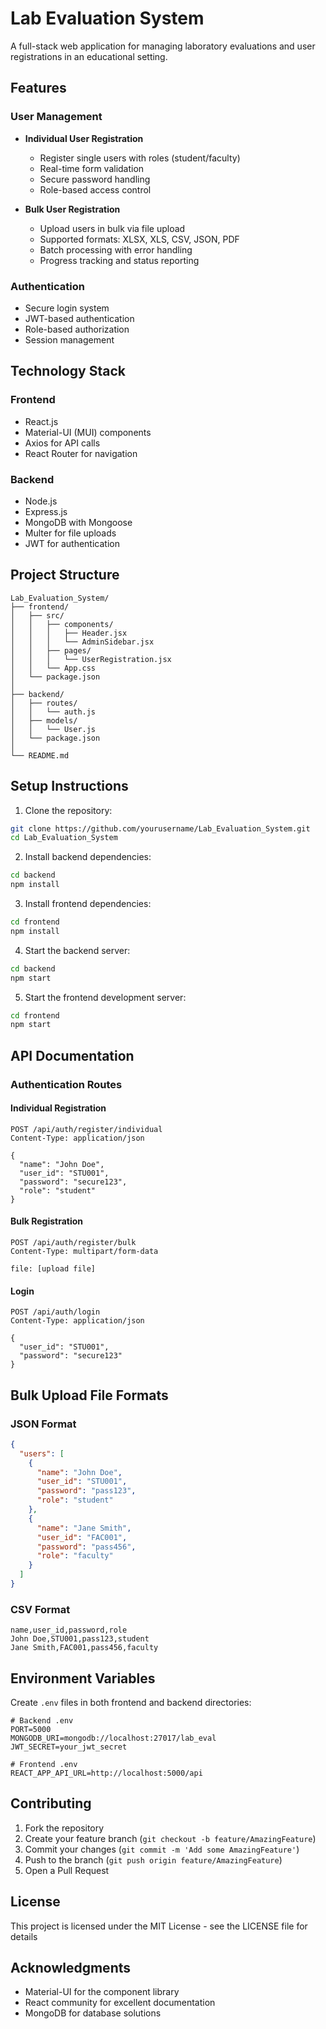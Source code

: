 # Lab Evaluation System

A full-stack web application for managing laboratory evaluations and user registrations in an educational setting.

## Features

### User Management
- **Individual User Registration**
  - Register single users with roles (student/faculty)
  - Real-time form validation
  - Secure password handling
  - Role-based access control

- **Bulk User Registration**
  - Upload users in bulk via file upload
  - Supported formats: XLSX, XLS, CSV, JSON, PDF
  - Batch processing with error handling
  - Progress tracking and status reporting

### Authentication
- Secure login system
- JWT-based authentication
- Role-based authorization
- Session management

## Technology Stack

### Frontend
- React.js
- Material-UI (MUI) components
- Axios for API calls
- React Router for navigation

### Backend
- Node.js
- Express.js
- MongoDB with Mongoose
- Multer for file uploads
- JWT for authentication

## Project Structure

```
Lab_Evaluation_System/
├── frontend/
│   ├── src/
│   │   ├── components/
│   │   │   ├── Header.jsx
│   │   │   └── AdminSidebar.jsx
│   │   ├── pages/
│   │   │   └── UserRegistration.jsx
│   │   └── App.css
│   └── package.json
│
├── backend/
│   ├── routes/
│   │   └── auth.js
│   ├── models/
│   │   └── User.js
│   └── package.json
│
└── README.md
```

## Setup Instructions

1. Clone the repository:
```bash
git clone https://github.com/yourusername/Lab_Evaluation_System.git
cd Lab_Evaluation_System
```

2. Install backend dependencies:
```bash
cd backend
npm install
```

3. Install frontend dependencies:
```bash
cd frontend
npm install
```

4. Start the backend server:
```bash
cd backend
npm start
```

5. Start the frontend development server:
```bash
cd frontend
npm start
```

## API Documentation

### Authentication Routes

#### Individual Registration
```http
POST /api/auth/register/individual
Content-Type: application/json

{
  "name": "John Doe",
  "user_id": "STU001",
  "password": "secure123",
  "role": "student"
}
```

#### Bulk Registration
```http
POST /api/auth/register/bulk
Content-Type: multipart/form-data

file: [upload file]
```

#### Login
```http
POST /api/auth/login
Content-Type: application/json

{
  "user_id": "STU001",
  "password": "secure123"
}
```

## Bulk Upload File Formats

### JSON Format
```json
{
  "users": [
    {
      "name": "John Doe",
      "user_id": "STU001",
      "password": "pass123",
      "role": "student"
    },
    {
      "name": "Jane Smith",
      "user_id": "FAC001",
      "password": "pass456",
      "role": "faculty"
    }
  ]
}
```

### CSV Format
```csv
name,user_id,password,role
John Doe,STU001,pass123,student
Jane Smith,FAC001,pass456,faculty
```

## Environment Variables

Create `.env` files in both frontend and backend directories:

```env
# Backend .env
PORT=5000
MONGODB_URI=mongodb://localhost:27017/lab_eval
JWT_SECRET=your_jwt_secret

# Frontend .env
REACT_APP_API_URL=http://localhost:5000/api
```

## Contributing

1. Fork the repository
2. Create your feature branch (`git checkout -b feature/AmazingFeature`)
3. Commit your changes (`git commit -m 'Add some AmazingFeature'`)
4. Push to the branch (`git push origin feature/AmazingFeature`)
5. Open a Pull Request

## License

This project is licensed under the MIT License - see the LICENSE file for details

## Acknowledgments

- Material-UI for the component library
- React community for excellent documentation
- MongoDB for database solutions